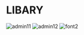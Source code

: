 # LIBARY
![admin11](https://user-images.githubusercontent.com/37147607/130272253-77ac25fd-6104-4e24-9377-c56f3d270802.PNG)
![admin12](https://user-images.githubusercontent.com/37147607/130272272-a6aa36e9-411a-45ee-a034-fbb5d19b34c1.PNG)
![font2](https://user-images.githubusercontent.com/37147607/130272294-4d6793bf-3383-43eb-8675-84d16eaf2d5b.PNG)
